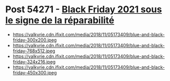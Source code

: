 # Post 54271 - [Black Friday 2021 sous le signe de la réparabilité](https://www.ifixit.com/News/54271/black-friday-2021-sous-le-signe-de-la-reparabilite)

- https://valkyrie.cdn.ifixit.com/media/2018/11/05173409/blue-and-black-friday-300x200.jpeg
- https://valkyrie.cdn.ifixit.com/media/2018/11/05173409/blue-and-black-friday-768x512.jpeg
- https://valkyrie.cdn.ifixit.com/media/2018/11/05173409/blue-and-black-friday-324x216.jpeg
- https://valkyrie.cdn.ifixit.com/media/2018/11/05173409/blue-and-black-friday-450x300.jpeg

